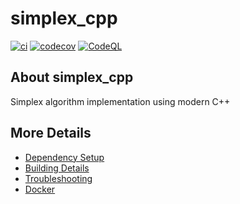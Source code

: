 # simplex_cpp

[![ci](https://github.com/sebkraemer/simplex_cpp/actions/workflows/ci.yml/badge.svg)](https://github.com/sebkraemer/simplex_cpp/actions/workflows/ci.yml)
[![codecov](https://codecov.io/gh/sebkraemer/simplex_cpp/branch/main/graph/badge.svg)](https://codecov.io/gh/sebkraemer/simplex_cpp)
[![CodeQL](https://github.com/sebkraemer/simplex_cpp/actions/workflows/codeql-analysis.yml/badge.svg)](https://github.com/sebkraemer/simplex_cpp/actions/workflows/codeql-analysis.yml)

## About simplex_cpp
Simplex algorithm implementation using modern C++


## More Details

 * [Dependency Setup](README_dependencies.md)
 * [Building Details](README_building.md)
 * [Troubleshooting](README_troubleshooting.md)
 * [Docker](README_docker.md)
